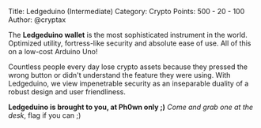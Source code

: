 Title: Ledgeduino (Intermediate)
Category: Crypto
Points: 500 - 20 - 100
Author: @cryptax

The **Ledgeduino wallet** is the most sophisticated instrument in the world.
Optimized utility, fortress-like security and absolute ease of use.
All of this on a low-cost Arduino Uno!

Countless people every day lose crypto assets because they pressed the wrong
button or didn't understand the feature they were using.
With Ledgeduino, we view impenetrable security as an inseparable duality of a robust design and user friendliness.

**Ledgeduino is brought to you, at Ph0wn only ;)**
*Come and grab one at the desk*, flag if you can ;)


